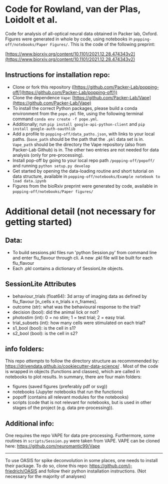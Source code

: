 # Code for Rowland, van der Plas, Loidolt et al.

Code for analysis of all-optical neural data obtained in Packer lab, Oxford. Figures were generated in whole by code, using notebooks in `popping-off/notebooks/Paper Figures/`. This is the code of the following preprint:

[https://www.biorxiv.org/content/10.1101/2021.12.28.474343v2](https://www.biorxiv.org/content/10.1101/2021.12.28.474343v2)


## Instructions for installation repo:

- Clone or fork this repository ([https://github.com/Packer-Lab/popping-off/](https://github.com/Packer-Lab/popping-off/))
- Clone the dependence `Vape`: [https://github.com/Packer-Lab/Vape](https://github.com/Packer-Lab/Vape)
- To install the correct Python packages, please build a conda environment from the `pope.yml` file, using the following terminal command `conda env create -f pope.yml`.
- Additionally; run `pip install google-api-python-client` and `pip install google-auth-oauthlib`
- Add a profile to `popping-off/data_paths.json`, with links to your local paths. (`base_path` should be the path that the `.pkl` data set is in. `Vape_path` should be the directory the Vape repository (also from Packer-Lab Github) is in. The other two entries are not needed for data analysis (only for pre-processing).
- Install pop-off by going to your local repo path `/popping-off/popoff/` and running `python setup.py develop`
- Get started by opening the data-loading routine and short tutorial on data structure, available in `popping-off/notebooks/Example notebook to load data.ipynb`
- Figures from the bioRxiv preprint were generated by code, available in `popping-off/notebooks/Paper figures/`

# Additional detail (not necessary for getting started)

## Data:
- To build sessions.pkl files run 'python Session.py' from command line and enter flu_flavour through cli. A new .pkl file will be built for each flu_flavour
- Each .pkl contains a dictionary of SessionLite objects.

## SessionLite Attributes
- behaviour_trials (float64): 3d array of imaging data as defined by flu_flavour [n_cells x n_trials x n_frames].
- outcome (str): what was the behavioural response to the trial?
- decision (bool): did the animal lick or not?
- photostim (int): 0 = no stim; 1 = test trial; 2 = easy trial.
- trial_subsets (int): how many cells were stimulated on each trial?
- s1_bool (bool): is the cell in s1?
- s2_bool (bool): is the cell in s2?

## info folders:

This repo _attempts_ to follow the directory structure as recommmended by: https://drivendata.github.io/cookiecutter-data-science/ . Most of the code is wrapped in objects (functions and classes), which are called in notebooks to plot results. In summary, there are four main folders:
- figures (saved figures (preferably pdf or svg))
- notebooks (Jupyter notebooks that run the functions)
- popoff (contains all relevant modules for the notebooks)
- scripts (code that is not relevant for notebooks, but is used in other stages of the project (e.g. data pre-processing)). 

## Additional info:

One requires the repo VAPE for data pre-processing. Furthermore, some routines in `scripts/Session.py` were taken from VAPE. VAPE can be cloned here: https://github.com/neuromantic99/Vape

-------------

To use OASIS for spike deconvolution in some places, one needs to install their package. To do so, clone this repo: 
https://github.com/j-friedrich/OASIS
and follow their python installation instructions.
(Not necessary for the majority of analyses)


